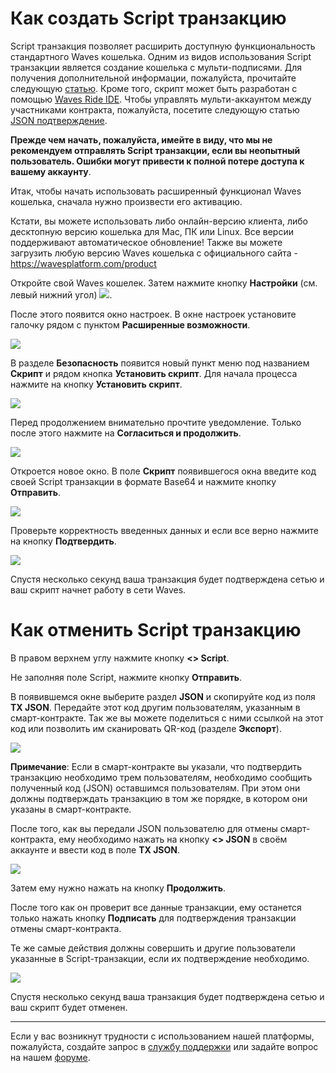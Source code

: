# ​Как создать Script транзакцию

Script транзакция позволяет расширить доступную функциональность стандартного Waves кошелька. Одним из видов использования Script транзакции является создание кошелька с мульти-подписями. Для получения дополнительной информации, пожалуйста, прочитайте следующую [статью](https://docs.wavesplatform.com/en/technical-details/video-tutorials-and-articles.html). Кроме того, скрипт может быть разработан с помощью [Waves Ride IDE](https://ide.wavesplatform.com/). Чтобы управлять мульти-аккаунтом между участниками контракта, пожалуйста, посетите следующую статью [JSON подтверждение](/waves-client/advanced_features/json_confirmation.md).

**Прежде чем начать, пожалуйста, имейте в виду, что мы не рекомендуем отправлять Script транзакции, если вы неопытный пользователь. Ошибки могут привести к полной потере доступа к вашему аккаунту**.

Итак, чтобы начать использовать расширенный функционал Waves кошелька, сначала нужно произвести его активацию.

Кстати, вы можете использовать либо онлайн-версию клиента, либо десктопную версию кошелька для Mac, ПК или Linux. Все версии поддерживают автоматическое обновление! Также вы можете загрузить любую версию Waves кошелька с официального сайта - https://wavesplatform.com/product

Откройте свой Waves кошелек. Затем нажмите кнопку **Настройки** (см. левый нижний угол) ![](/_assets/dark_mode_01.png).

После этого появится окно настроек. В окне настроек установите галочку рядом с пунктом  **Расширенные возможности**.

![](/_assets/advanced_features_01.png)

В разделе **Безопасность** появится новый пункт меню под названием **Скрипт** и рядом кнопка **Установить скрипт**. Для начала процесса нажмите на кнопку **Установить скрипт**.

![](/_assets/advanced_features_03.1.png)

Перед продолжением внимательно прочтите уведомление. Только после этого нажмите на **Согласиться и продолжить**.

![](/_assets/advanced_features_03.2.png)

Откроется новое окно. В поле **Скрипт** появившегося окна введите код своей Script транзакции в формате Base64 и нажмите кнопку **Отправить**.

![](/_assets/advanced_features_03.png)

Проверьте корректность введенных данных и если все верно нажмите на кнопку **Подтвердить**.

![](/_assets/advanced_features_04.png)

Спустя несколько секунд ваша транзакция будет подтверждена сетью и ваш скрипт начнет работу в сети Waves.

# Как отменить Script транзакцию

В правом верхнем углу нажмите кнопку **<> Script**.

Не заполняя поле Script, нажмите кнопку **Отправить**.

В появившемся окне выберите раздел **JSON** и скопируйте код из поля **TX JSON**. Передайте этот код другим пользователям, указанным в смарт-контракте. Так же вы можете поделиться с ними ссылкой на этот код или позволить им сканировать QR-код (разделе **Экспорт**).

![](/_assets/advanced_features_05.png)

**Примечание**: Если в смарт-контракте вы указали, что подтвердить транзакцию необходимо трем пользователям, необходимо сообщить полученный код (JSON) оставшимся пользователям. При этом они должны подтверждать транзакцию в том же порядке, в котором они указаны в смарт-контракте.

После того, как вы передали JSON пользователю для отмены смарт-контракта, ему необходимо нажать на кнопку **<> JSON** в своём аккаунте и ввести код в поле **TX JSON**.

![](/_assets/advanced_features_06.png)

Затем ему нужно нажать на кнопку **Продолжить**.

После того как он проверит все данные транзакции, ему останется только нажать кнопку **Подписать** для подтверждения транзакции отмены смарт-контракта.

Те же самые действия должны совершить и другие пользователи указанные в Script-транзакции, если их подтверждение необходимо.

![](/_assets/advanced_features_07.png)

Спустя несколько секунд ваша транзакция будет подтверждена сетью и ваш скрипт будет отменен.
___

Если у вас возникнут трудности с использованием нашей платформы, пожалуйста, создайте запрос в [службу поддержки](https://support.wavesplatform.com/) или задайте вопрос на нашем [форуме](https://forum.wavesplatform.com/).
